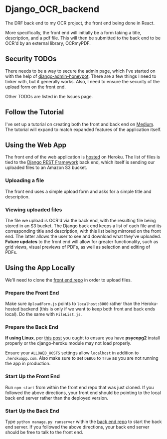 # Django_OCR_backend

The DRF back end to my OCR project, the front end being done in React.

  

More specifically, the front end will initially be a form taking a title, description, and a pdf file. This will then be submitted to the back end to be OCR'd by an external library, OCRmyPDF.

## Security TODOs
There needs to be a way to secure the admin page, which I've started on with the help of [django-admin-honeypot](https://github.com/dmpayton/django-admin-honeypot).  There are a few things I need to tinker with, but it generally works.  Also, I need to ensure the security of the upload form on the front end.  

Other TODOs are listed in the Issues page. 


## Follow the Tutorial

I've set up a tutorial on creating both the front and back end on [Medium](https://medium.com/@josephvcardenas/pdf-ocr-via-react-django-rest-framework-and-heroku-part-1-set-up-and-starting-on-the-back-end-7932626dc040).  The tutorial will expand to match expanded features of the application itself.  

## Using the Web App
The front end of the web application is [hosted](https://ocr-app-frontend.herokuapp.com/) on Heroku.  The list of files is tied to the [Django REST Framework](https://www.django-rest-framework.org/) back end, which itself is sending our uploaded files to an Amazon S3 bucket.

### Uploading a file
The front end uses a simple upload form and asks for a simple title and description.  

### Viewing uploaded files
The file we upload is OCR'd via the back end, with the resulting file being stored in an S3 bucket. The Django back end keeps a list of each file and its corresponding title and description, with this list being mirrored on the front end.  The latter allows the user to see and download what they've uploaded.  **Future updates** to the front end will allow for greater functionality, such as grid views, visual previews of PDFs, as well as selection and editing of PDFs.

## Using the App Locally
We'll need to clone the [front end repo](https://github.com/JosephVC/React_OCR_frontend) in order to upload files.  

### Prepare the Front End
Make sure `UploadForm.js` points to `localhost:8000` rather than the Heroku-hosted backend (this is only if we want to keep both front and back ends local). Do the same with `FileList.js`.  

### Prepare the Back End
**If using Linux**, per [this post](https://stackoverflow.com/questions/57416061/django-heroku-modulenotfounderror-no-module-named-django-heroku) you ought to ensure you have **psycopg2** install properly or the django-heroku module may not load properly.

Ensure your `ALLOWED_HOSTS` settings allow `localhost` in addition to `.herokuapp.com`.  Also make sure to set `DEBUG` to `True` as you are not running the app in production. 

### Start Up the Front End
Run `npm start` from within the front end repo that was just cloned. If you followed the above directions, your front end should be pointing to the local back end server rather than the deployed version. 

### Start Up the Back End
Type `python manage.py runserver` within the [back end repo](https://github.com/JosephVC/Django_OCR_backend) to start the back end server.  If you followed the above directions, your back end server should be free to talk to the front end.
